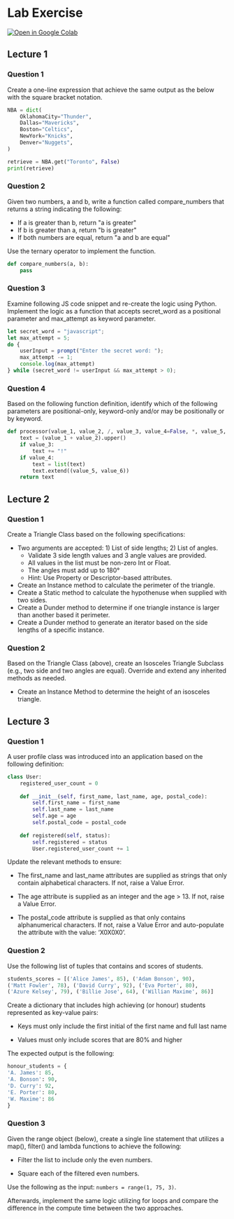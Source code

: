 # Lab Exercise

[![Open in Google Colab](https://colab.research.google.com/assets/colab-badge.svg)](https://colab.research.google.com/github/ttran375/comp216-lab4/blob/main/main.ipynb)

## Lecture 1

### Question 1

Create a one-line expression that achieve the same output as the below with the square bracket notation.

``` python
NBA = dict(
    OklahomaCity="Thunder",
    Dallas="Mavericks",
    Boston="Celtics",
    NewYork="Knicks",
    Denver="Nuggets",
)

retrieve = NBA.get("Toronto", False)
print(retrieve)
```

### Question 2

Given two numbers, a and b, write a function called compare_numbers that returns a string indicating the following:

- If a is greater than b, return "a is greater"
- If b is greater than a, return "b is greater"
- If both numbers are equal, return "a and b are equal"

Use the ternary operator to implement the function.

``` python
def compare_numbers(a, b):
    pass
```

### Question 3

Examine following JS code snippet and re-create the logic
using Python. Implement the logic as a function that accepts secret_word
as a positional parameter and max_attempt as keyword parameter.

``` js
let secret_word = "javascript";
let max_attempt = 5;
do {
    userInput = prompt("Enter the secret word: ");
    max_attempt -= 1;
    console.log(max_attempt)
} while (secret_word != userInput && max_attempt > 0);

```

### Question 4

Based on the following function definition, identify which of the following parameters are positional-only, keyword-only and/or may be positionally or by keyword.

``` python
def processor(value_1, value_2, /, value_3, value_4=False, *, value_5, value_6):
    text = (value_1 + value_2).upper()
    if value_3:
        text += "!"
    if value_4:
        text = list(text)
        text.extend((value_5, value_6))
    return text
```

## Lecture 2

### Question 1

Create a Triangle Class based on the following specifications:

- Two arguments are accepted: 1) List of side lengths; 2) List of angles.
  - Validate 3 side length values and 3 angle values are    provided.
  - All values in the list must be non-zero Int or Float.
  - The angles must add up to 180°
  - Hint: Use Property or Descriptor-based attributes.
- Create an Instance method to calculate the perimeter of the triangle.
- Create a Static method to calculate the hypothenuse when supplied with two sides.
- Create a Dunder method to determine if one triangle instance is larger than another based it perimeter.
- Create a Dunder method to generate an iterator based on the side lengths of a specific instance.

### Question 2

Based on the Triangle Class (above), create an Isosceles Triangle Subclass (e.g., two side and two angles are equal). Override and extend any inherited methods as needed.

- Create an Instance Method to determine the height of an isosceles
    triangle.

## Lecture 3

### Question 1

A user profile class was introduced into an application
based on the following definition:

```python
class User:
    registered_user_count = 0
    
    def __init__(self, first_name, last_name, age, postal_code):
        self.first_name = first_name
        self.last_name = last_name
        self.age = age  
        self.postal_code = postal_code
    
    def registered(self, status):
        self.registered = status
        User.registered_user_count += 1
```

Update the relevant methods to ensure:

- The first_name and last_name attributes are supplied as strings that
    only contain alphabetical characters. If not, raise a Value Error.

- The age attribute is supplied as an integer and the age \> 13. If
    not, raise a Value Error.

- The postal_code attribute is supplied as that only contains
    alphanumerical characters. If not, raise a Value Error and
    auto-populate the attribute with the value: ‘X0X0X0’.

### Question 2

Use the following list of tuples that contains and scores of
students.

```python
students_scores = [('Alice James', 85), ('Adam Bonson', 90), 
('Matt Fowler', 78), ('David Curry', 92), ('Eva Porter', 80), 
('Azure Kelsey', 79), ('Billie Jose', 64), ('Willian Maxime', 86)]
```

Create a dictionary that includes high achieving (or honour) students
represented as key-value pairs:

- Keys must only include the first initial of the first name and full
    last name

- Values must only include scores that are 80% and higher

The expected output is the following:

```python
honour_students = {
'A. James': 85, 
'A. Bonson': 90, 
'D. Curry': 92, 
'E. Porter': 80, 
'W. Maxime': 86
}
```

### Question 3

Given the range object (below), create a single line
statement that utilizes a map(), filter() and lambda functions to
achieve the following:

- Filter the list to include only the even numbers.

- Square each of the filtered even numbers.

Use the following as the input: `numbers = range(1, 75, 3)`.

Afterwards, implement the same logic utilizing for loops and compare the
difference in the compute time between the two approaches.
